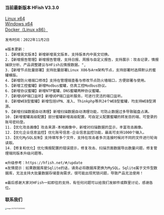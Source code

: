 #### 当前最新版本 HFish V3.3.0

[Linux x64](https://hfish.net/#/2-2-linux)  
[Windows x64](https://hfish.net/#/2-3-windows)  
[Docker（Linux x86）](https://hfish.net/#/2-1-docker)  

```
发布时间：2022年11月2日

❇️版本更新：
1.【新增英文版本】新增新增英文版本，支持版本内中英文切换。
2.【新增报告管理】新增报告管理，支持日报、周报与自定义报告，支持展示：攻击记录，情报捕获分析、产品调整建议与HFish云情报数据。",
3.【新增节点批量部署】支持批量部署Linux X86与Arm架构节点，支持部署时选择默认的蜜罐模版。
4.【新增防火墙端口修改】支持在管理端查看与修改节点防火墙端口，方便部署与使用。
5.【新增工控蜜罐】新增Modbus蜜罐，仿真工控Modbus协议。
6.【新增协议蜜罐】新增NTP蜜罐、DNS蜜罐两种协议蜜罐。
7.【新增UDP端口监听】新增UDP端口监听服务，可进行灵活的端口监听。
8.【新增WEB型蜜罐】新增包括VPN、准入、Thinkphp等共24个WEB型蜜罐，均支持WEB型溯源。
9.【新增扫描数据自动清理】新增扫描数据自动清理功能，可防止数据过多导致磁盘占满。
10.【新增蜜罐高级配置】部分蜜罐新增高级配置，可自定义配置蜜罐的转发目的端、可登录的账号密码登。
11.【优化攻击画像】攻击来源-本地画像中，新增对扫描数据的显示，丰富攻击画像。
12.【优化企业信息监控】优化账号信息-企业信息监控功能，最高可支持1000个输入。
13.【优化MySQL反制】支持填写多个文件，支持在攻击者多次连接时候对不同的文件进行轮询读取。
14.【修复和优化】优化情报配置的错误提示，修复攻击、扫描页面数据导出数量问题，修复管理端同版本升级问题等。

❇️升级参考：https://hfish.net/#/update
❇️友情提示：如果数据库是Sqlite的话，请务必将数据库更换为MySQL。Sqlite属于文件型数据库，无法支持大批量数据存储查询需求，很可能出现死锁问题，导致产品无法使用！

❇️最后感谢大家对HFish一如即往的支持，有任何问题可以给我们发邮件或群里讨论，感谢各位。
```


#### 联系我们

<img src="https://hfish.net/images/image-20211221132836482.png" alt="image-20211221132836482" style="zoom:33%;" />

